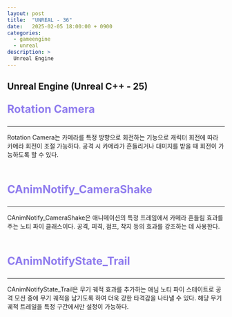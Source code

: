 ```yaml
---
layout: post
title:  "UNREAL - 36"
date:   2025-02-05 18:00:00 + 0900
categories:
  - gameengine
  - unreal
description: >
  Unreal Engine
---
```

## Unreal Engine (Unreal C++ - 25)

<p style = "color:#8f7cee; font-size:25px; font-weight:bold">
Rotation Camera
</p>

---

Rotation Camera는 카메라를 특정 방향으로 회전하는 기능으로 캐릭터 회전에 따라 카메라 회전이 조절 가능하다. 공격 시 카메라가 흔들리거나 대미지를 받을 때 회전이 가능하도록 할 수 있다.

<br/>

<p style = "color:#8f7cee; font-size:25px; font-weight:bold">
CAnimNotify_CameraShake
</p>

---

CAnimNotify_CameraShake은 애니메이션의 특정 프레임에서 카메라 흔들림 효과를 주는 노티 파이 클래스이다. 공격, 피격, 점프, 착지 등의 효과를 강조하는 데 사용한다.


<br/>

<p style = "color:#8f7cee; font-size:25px; font-weight:bold">
CAnimNotifyState_Trail
</p>

---

CAnimNotifyState_Trail은 무기 궤적 효과를 추가하는 애님 노티 파이 스테이트로 공격 모션 중에 무기 궤적을 남기도록 하여 더욱 강한 타격감을 나타낼 수 있다. 해당 무기 궤적 트레일을 특정 구간에서만 설정이 가능하다.